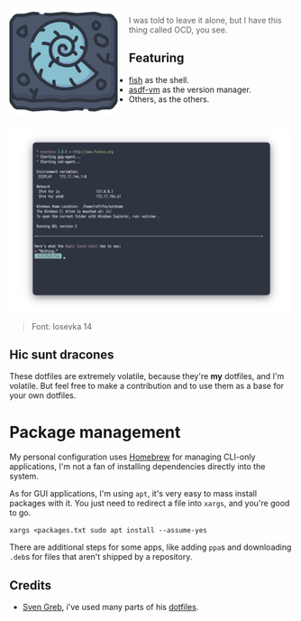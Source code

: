 
<img src="https://raw.githubusercontent.com/arcticicestudio/igloo/master/assets/sb-zsh-banner.svg?sanitize=true" align="left" width="192px" />
<img align="left" width="0" height="192px" hspace="10"/>

> I was told to leave it alone, but I have this thing called OCD, you see.

## Featuring

- [fish](https://fishshell.com/) as the shell.
- [asdf-vm](https://asdf-vm.com/) as the version manager.
- Others, as the others.

<br>

![The interactive shell](./assets/shell.png)
> Font: Iosevka 14
>
## Hic sunt dracones

These dotfiles are extremely volatile, because they're **my** dotfiles, and I'm volatile. But feel free to make a contribution and to use them as a base for your own dotfiles.

# Package management

My personal configuration uses [Homebrew](https://brew.sh) for managing CLI-only applications, I'm not a fan of installing dependencies directly into the system.

As for GUI applications, I'm using `apt`, it's very easy to mass install packages with it. You just need to redirect a file into `xargs`, and you're good to go.

```shell-session
xargs <packages.txt sudo apt install --assume-yes
```

There are additional steps for some apps, like adding `ppa`s and downloading `.deb`s for files that aren't shipped by a repository.

## Credits

- [Sven Greb](https://github.com/arcticicestudio), i've used many parts of his [dotfiles](https://github.com/arcticicestudio/igloo).
